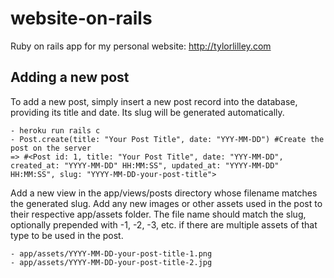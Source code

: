 # website-on-rails
Ruby on rails app for my personal website: http://tylorlilley.com

## Adding a new post
To add a new post, simply insert a new post record into the database, providing its title and date. Its slug will be generated automatically.

```
- heroku run rails c
- Post.create(title: "Your Post Title", date: "YYY-MM-DD") #Create the post on the server
=> #<Post id: 1, title: "Your Post Title", date: "YYY-MM-DD", created_at: "YYYY-MM-DD" HH:MM:SS", updated_at: "YYYY-MM-DD" HH:MM:SS", slug: "YYYY-MM-DD-your-post-title">
```

Add a new view in the app/views/posts directory whose filename matches the generated slug. Add any new images or other assets used in the post to their respective app/assets folder. The file name should match the slug, optionally prepended with -1, -2, -3, etc. if there are multiple assets of that type to be used in the post.

```
- app/assets/YYYY-MM-DD-your-post-title-1.png
- app/assets/YYYY-MM-DD-your-post-title-2.jpg
```
